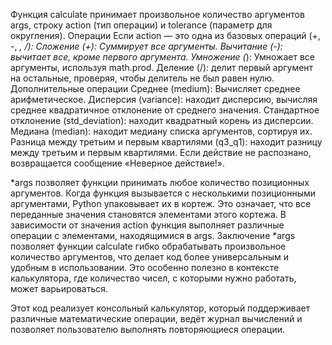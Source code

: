 Функция calculate принимает произвольное количество аргументов args, строку action (тип операции) и tolerance (параметр для округления).
Операции
Если action — это одна из базовых операций (+, -, *, /):
Сложение (+): Суммирует все аргументы.
Вычитание (-): вычитает все, кроме первого аргумента.
Умножение (*): Умножает все аргументы, используя math.prod.
Деление (/): делит первый аргумент на остальные, проверяя, чтобы делитель не был равен нулю.
Дополнительные операции
Среднее (medium): Вычисляет среднее арифметическое.
Дисперсия (variance): находит дисперсию, вычисляя среднее квадратичное отклонение от среднего значения.
Стандартное отклонение (std_deviation): находит квадратный корень из дисперсии.
Медиана (median): находит медиану списка аргументов, сортируя их.
Разница между третьим и первым квартилями (q3_q1): находит разницу между третьим и первым квартилями.
Если действие не распознано, возвращается сообщение «Неверное действие!».


*args позволяет функции принимать любое количество позиционных аргументов.
Когда функция вызывается с несколькими позиционными аргументами, Python упаковывает их в кортеж.
Это означает, что все переданные значения становятся элементами этого кортежа. В зависимости от значения action функция выполняет различные операции с элементами, находящимися в args. Заключение *args позволяет функции calculate гибко обрабатывать произвольное количество аргументов, что делает код более универсальным и удобным в использовании.
Это особенно полезно в контексте калькулятора, где количество чисел, с которыми нужно работать, может варьироваться.


Этот код реализует консольный калькулятор, который поддерживает различные математические операции, ведёт журнал вычислений и позволяет пользователю выполнять повторяющиеся операции.

